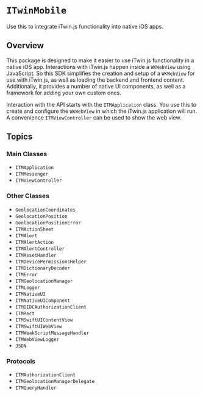 # ``ITwinMobile``

Use this to integrate iTwin.js functionality into native iOS apps.

## Overview

This package is designed to make it easier to use iTwin.js functionality in a native iOS app. Interactions with iTwin.js happen inside a `WKWebView` using JavaScript. So this SDK simplifies the creation and setup of a `WKWebView` for use with iTwin.js, as well as loading the backend and frontend content. Additionally, it provides a number of native UI components, as well as a framework for adding your own custom ones.

Interaction with the API starts with the ``ITMApplication`` class. You use this to create and configure the `WKWebView` in which the iTwin.js application will run. A convenience ``ITMViewController`` can be used to show the web view.

## Topics

### Main Classes

- ``ITMApplication``
- ``ITMMessenger``
- ``ITMViewController``

### Other Classes

- ``GeolocationCoordinates``
- ``GeolocationPosition``
- ``GeolocationPositionError``
- ``ITMActionSheet``
- ``ITMAlert``
- ``ITMAlertAction``
- ``ITMAlertController``
- ``ITMAssetHandler``
- ``ITMDevicePermissionsHelper``
- ``ITMDictionaryDecoder``
- ``ITMError``
- ``ITMGeolocationManager``
- ``ITMLogger``
- ``ITMNativeUI``
- ``ITMNativeUIComponent``
- ``ITMOIDCAuthorizationClient``
- ``ITMRect``
- ``ITMSwiftUIContentView``
- ``ITMSwiftUIWebView``
- ``ITMWeakScriptMessageHandler``
- ``ITMWebViewLogger``
- ``JSON``

### Protocols

- ``ITMAuthorizationClient``
- ``ITMGeolocationManagerDelegate``
- ``ITMQueryHandler``
